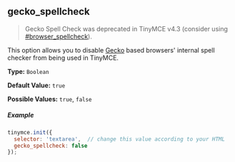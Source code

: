 ## gecko_spellcheck

> Gecko Spell Check was deprecated in TinyMCE v4.3 (consider using  [#browser_spellcheck](#browser_spellcheck)).

This option allows you to disable [Gecko](https://en.wikipedia.org/wiki/Gecko_(software)) based browsers' internal spell checker from being used in TinyMCE.

**Type:** `Boolean`

**Default Value:** `true`

**Possible Values:** `true`, `false`

##### Example

```js
tinymce.init({
  selector: 'textarea',  // change this value according to your HTML
  gecko_spellcheck: false
});
```
